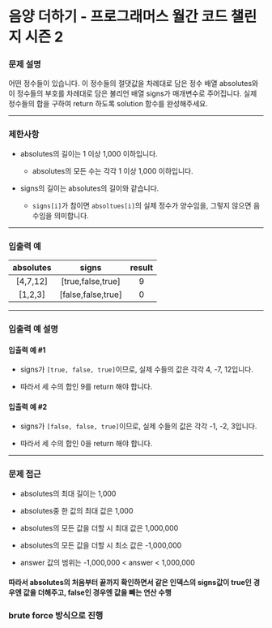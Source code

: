 # 음양 더하기 - 프로그래머스 월간 코드 챌린지 시즌 2

### 문제 설명

어떤 정수들이 있습니다. 이 정수들의 절댓값을 차례대로 담은 정수 배열 absolutes와 이 정수들의 부호를 차례대로 담은 불리언 배열 signs가 매개변수로 주어집니다. 실제 정수들의 합을 구하여 return 하도록 solution 함수를 완성해주세요.

---

### 제한사항

  - absolutes의 길이는 1 이상 1,000 이하입니다.

    - absolutes의 모든 수는 각각 1 이상 1,000 이하입니다.
  
  - signs의 길이는 absolutes의 길이와 같습니다.

    - `signs[i]`가 참이면 `absoltues[i]`의 실제 정수가 양수임을, 그렇지 않으면 음수임을 의미합니다.

---

### 입출력 예

| absolutes | signs | result |
|:----:|:----:|:----:|
|[4,7,12]|[true,false,true]|9
|[1,2,3]|[false,false,true]|0

---

### 입출력 예 설명

#### 입출력 예 #1

  - signs가 `[true, false, true]`이므로, 실제 수들의 값은 각각 4, -7, 12입니다.

  - 따라서 세 수의 합인 9를 return 해야 합니다.

#### 입출력 예 #2

  - signs가 `[false, false, true]`이므로, 실제 수들의 값은 각각 -1, -2, 3입니다.

  - 따라서 세 수의 합인 0을 return 해야 합니다.

---

### 문제 접근

  - absolutes의 최대 길이는 1,000

  - absolutes중 한 값의 최대 값은 1,000

  - absolutes의 모든 값을 더할 시 최대 값은 1,000,000

  - absolutes의 모든 값을 더할 시 최소 값은 -1,000,000

  - answer 값의 범위는 -1,000,000 < answer < 1,000,000

#### 따라서 absolutes의 처음부터 끝까지 확인하면서 같은 인덱스의 signs값이 true인 경우엔 값을 더해주고, false인 경우엔 값을 빼는 연산 수행

### brute force 방식으로 진행

